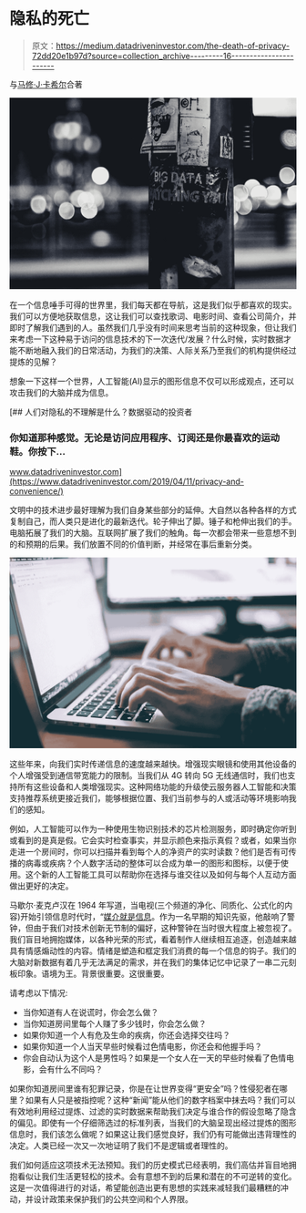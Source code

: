 # 隐私的死亡

> 原文：<https://medium.datadriveninvestor.com/the-death-of-privacy-72dd20e1b97d?source=collection_archive---------16----------------------->

与[马修·J·卡希尔](https://medium.com/u/5cb9074665f2?source=post_page-----72dd20e1b97d--------------------------------)合著

![](img/9c45463905bf66a9fb19c47765222fc4.png)

在一个信息唾手可得的世界里，我们每天都在导航，这是我们似乎都喜欢的现实。我们可以方便地获取信息，这让我们可以查找歌词、电影时间、查看公司简介，并即时了解我们遇到的人。虽然我们几乎没有时间来思考当前的这种现象，但让我们来考虑一下这种易于访问的信息技术的下一次迭代/发展？什么时候，实时数据才能不断地融入我们的日常活动，为我们的决策、人际关系乃至我们的机构提供经过提炼的见解？

想象一下这样一个世界，人工智能(AI)显示的图形信息不仅可以形成观点，还可以攻击我们的大脑并成为信息。

[](https://www.datadriveninvestor.com/2019/04/11/privacy-and-convenience/) [## 人们对隐私的不理解是什么？数据驱动的投资者

### 你知道那种感觉。无论是访问应用程序、订阅还是你最喜欢的运动鞋。你按下…

www.datadriveninvestor.com](https://www.datadriveninvestor.com/2019/04/11/privacy-and-convenience/) 

文明中的技术进步最好理解为我们自身某些部分的延伸。大自然以各种各样的方式复制自己，而人类只是进化的最新迭代。轮子伸出了脚。锤子和枪伸出我们的手。电脑拓展了我们的大脑。互联网扩展了我们的触角。每一次都会带来一些意想不到的和预期的后果。我们放置不同的价值判断，并经常在事后重新分类。

![](img/f7f96181d922d41e43326784309d67e1.png)

这些年来，向我们实时传递信息的速度越来越快。增强现实眼镜和使用其他设备的个人增强受到通信带宽能力的限制。当我们从 4G 转向 5G 无线通信时，我们也支持所有这些设备和人类增强现实。这种网络功能的升级使云服务器人工智能和决策支持推荐系统更接近我们，能够根据位置、我们当前参与的人或活动等环境影响我们的感知。

例如，人工智能可以作为一种使用生物识别技术的芯片检测服务，即时确定你听到或看到的是真是假。它会实时检查事实，并显示颜色来指示真假？或者，如果当你走进一个房间时，你可以扫描并看到每个人的净资产的实时读数？他们是否有可传播的病毒或疾病？个人数字活动的整体可以合成为单一的图形和图标，以便于使用。这个新的人工智能工具可以帮助你在选择与谁交往以及如何与每个人互动方面做出更好的决定。

马歇尔·麦克卢汉在 1964 年写道，当电视(三个频道的净化、同质化、公式化的内容)开始引领信息时代时，“[媒介就是信息](https://web.mit.edu/allanmc/www/mcluhan.mediummessage.pdf)。作为一名早期的知识先驱，他敲响了警钟，但由于我们对技术创新无节制的偏好，这种警钟在当时很大程度上被忽视了。我们盲目地拥抱媒体，以各种光荣的形式，看着制作人继续相互追逐，创造越来越具有情感煽动性的内容。情绪是塑造和框定我们消费的每一个信息的钩子。我们的大脑对新数据有着几乎无法满足的需求，并在我们的集体记忆中记录了一串二元刻板印象。语境为王。背景很重要。这很重要。

请考虑以下情况:

*   当你知道有人在说谎时，你会怎么做？
*   当你知道房间里每个人赚了多少钱时，你会怎么做？
*   如果你知道一个人有危及生命的疾病，你还会选择交往吗？
*   如果你知道一个人当天早些时候看过色情电影，你还会和他握手吗？
*   你会自动认为这个人是男性吗？如果是一个女人在一天的早些时候看了色情电影，会有什么不同吗？

如果你知道房间里谁有犯罪记录，你是在让世界变得“更安全”吗？性侵犯者在哪里？如果有人只是被指控呢？这种“新闻”能从他们的数字档案中抹去吗？我们可以有效地利用经过提炼、过滤的实时数据来帮助我们决定与谁合作的假设忽略了隐含的偏见。即使有一个仔细筛选过的标准列表，当我们的大脑呈现出经过提炼的图形信息时，我们该怎么做呢？如果这让我们感觉良好，我们仍有可能做出违背理性的决定。人类已经一次又一次地证明了我们不是逻辑或者理性的。

我们如何适应这项技术无法预知。我们的历史模式已经表明，我们高估并盲目地拥抱看似让我们生活更轻松的技术。会有意想不到的后果和潜在的不可逆转的变化。这是一次值得进行的对话，希望能创造出更有思想的实践来减轻我们最糟糕的冲动，并设计政策来保护我们的公共空间和个人界限。